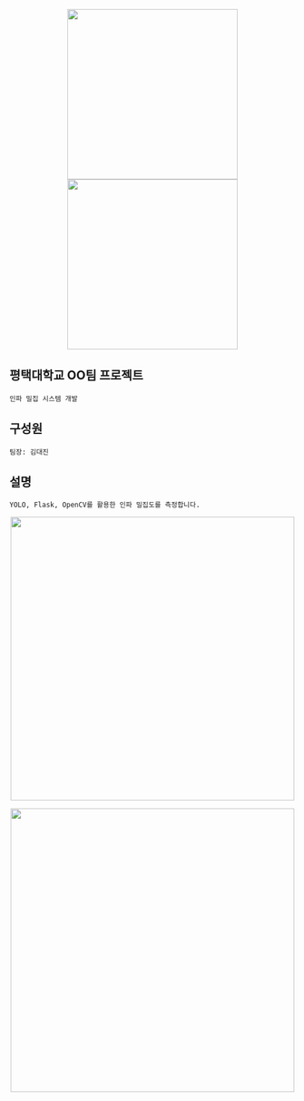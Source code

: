 <p align="center">
  <img src="https://github.com/user-attachments/assets/3a89f014-558f-4191-ba25-583971a1c034" width="300">
  <img src="https://github.com/user-attachments/assets/c2d4d830-6141-4da8-9952-28e750ab1c43" width="300">
</p>

## 평택대학교 OO팀 프로젝트
```
인파 밀집 시스템 개발
```
## 구성원
```
팀장: 김대진
```
## 설명
```
YOLO, Flask, OpenCV를 활용한 인파 밀집도를 측정합니다.
```

<p align="center">
  <img src="https://github.com/user-attachments/assets/76f373f8-bbfc-4e0e-abf1-f525e4c063fb" width="500">
</p>

<p align="center">
  <img src="https://github.com/user-attachments/assets/343fedd0-0297-4235-8f64-9a6691715ee4" width="500">
</p>
